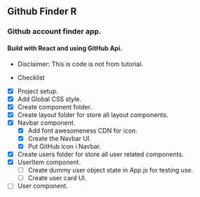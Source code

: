 ## Github Finder R
### Github account finder app.
#### Build with React and using GitHub Api.
* Disclaimer: This is code is not from tutorial.

* Checklist
* [x] Project setup.
* [x] Add Global CSS style.
* [X] Create component folder.
* [x] Create layout folder for store all layout components.
* [x] Navbar component.
    * [x] Add font awesomeness CDN for icon.
    * [x] Create the Navbar UI.
    * [x] Put GitHub icon i Navbar.
* [x] Create users folder for store all user related components.
* [x] UserItem component.
    * [ ] Create dummy user object state in App.js for testing use.
    * [ ] Create user card UI.   
* [ ] User component.  